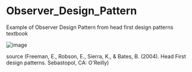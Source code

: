 # Observer_Design_Pattern
Example of Observer Design Pattern from head first design patterns textbook

![image](https://user-images.githubusercontent.com/50258006/167279860-a996fc85-1a3e-48b7-954d-8dbef4bc00f3.png)

source (Freeman, E., Robson, E., Sierra, K., & Bates, B. (2004). Head First design patterns. Sebastopol, CA: O'Reilly)
